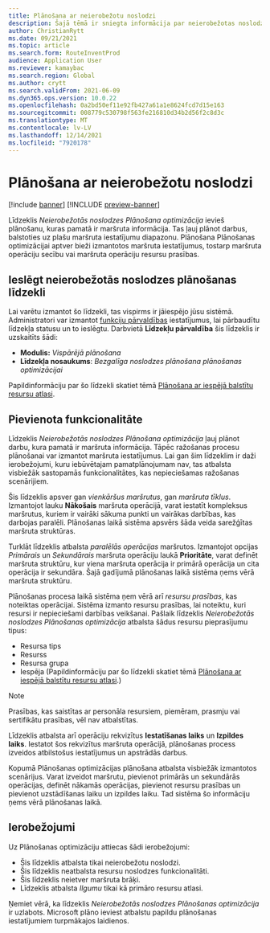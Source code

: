 ```yaml
---
title: Plānošana ar neierobežotu noslodzi
description: Šajā tēmā ir sniegta informācija par neierobežotas noslodzes plānošanu Plānošanas optimizēšanai. Šeit aprakstīti arī pašreizējie funkcionalitātes ierobežojumi.
author: ChristianRytt
ms.date: 09/21/2021
ms.topic: article
ms.search.form: RouteInventProd
audience: Application User
ms.reviewer: kamaybac
ms.search.region: Global
ms.author: crytt
ms.search.validFrom: 2021-06-09
ms.dyn365.ops.version: 10.0.22
ms.openlocfilehash: 0a2bd50ef11e92fb427a61a1e8624fcd7d15e163
ms.sourcegitcommit: 008779c530798f563fe216810d34b2d56f2c8d3c
ms.translationtype: MT
ms.contentlocale: lv-LV
ms.lasthandoff: 12/14/2021
ms.locfileid: "7920178"
---
```

# <a name="scheduling-with-infinite-capacity"></a>Plānošana ar neierobežotu noslodzi

[!include [banner](../../includes/banner.md)]
[!INCLUDE [preview-banner](../../includes/preview-banner.md)]
<!--KFM: Preview until 1/14/2022 -->

Līdzeklis *Neierobežotās noslodzes Plānošana optimizācija* ievieš plānošanu, kuras pamatā ir maršruta informācija. Tas ļauj plānot darbus, balstoties uz plašu maršruta iestatījumu diapazonu. Plānošana Plānošanas optimizācijai aptver bieži izmantotos maršruta iestatījumus, tostarp maršruta operāciju secību vai maršruta operāciju resursu prasības.

## <a name="turn-on-the-infinite-capacity-scheduling-feature"></a>Ieslēgt neierobežotās noslodzes plānošanas līdzekli

Lai varētu izmantot šo līdzekli, tas vispirms ir jāiespējo jūsu sistēmā. Administratori var izmantot [funkciju pārvaldības](../../../fin-ops-core/fin-ops/get-started/feature-management/feature-management-overview.md) iestatījumus, lai pārbaudītu līdzekļa statusu un to ieslēgtu. Darbvietā **Līdzekļu pārvaldība** šis līdzeklis ir uzskaitīts šādi:

- **Modulis:** *Vispārējā plānošana*
- **Līdzekļa nosaukums**: *Bezgalīga noslodzes plānošana plānošanas optimizācijai*

Papildinformāciju par šo līdzekli skatiet tēmā [Plānošana ar iespējā balstītu resursu atlasi](capability-based-scheduling.md).

## <a name="added-functionality"></a>Pievienota funkcionalitāte

Līdzeklis *Neierobežotās noslodzes Plānošana optimizācija* ļauj plānot darbu, kura pamatā ir maršruta informācija. Tāpēc ražošanas procesu plānošanai var izmantot maršruta iestatījumus. Lai gan šim līdzeklim ir daži ierobežojumi, kuru iebūvētajam pamatplānojumam nav, tas atbalsta visbiežāk sastopamās funkcionalitātes, kas nepieciešamas ražošanas scenārijiem.

Šis līdzeklis apsver gan *vienkāršus maršrutus*, gan *maršruta tīklus*. Izmantojot lauku **Nākošais** maršruta operācijā, varat iestatīt kompleksus maršrutus, kuriem ir vairāki sākuma punkti un vairākas darbības, kas darbojas paralēli. Plānošanas laikā sistēma apsvērs šāda veida sarežģītas maršruta struktūras.

Turklāt līdzeklis atbalsta *paralēlās operācijas* maršrutos. Izmantojot opcijas *Primārais* un *Sekundārais* maršruta operāciju laukā **Prioritāte**, varat definēt maršruta struktūru, kur viena maršruta operācija ir primārā operācija un cita operācija ir sekundāra. Šajā gadījumā plānošanas laikā sistēma ņems vērā maršruta struktūru.

Plānošanas procesa laikā sistēma ņem vērā arī *resursu prasības*, kas noteiktas operācijai. Sistēma izmanto resursu prasības, lai noteiktu, kuri resursi ir nepieciešami darbības veikšanai. Pašlaik līdzeklis *Neierobežotās noslodzes Plānošanas optimizācija* atbalsta šādus resursu pieprasījumu tipus:

- Resursa tips
- Resurss
- Resursa grupa
- Iespēja (Papildinformāciju par šo līdzekli skatiet tēmā [Plānošana ar iespējā balstītu resursu atlasi](capability-based-scheduling.md).)

> [!NOTE]
> Prasības, kas saistītas ar personāla resursiem, piemēram, prasmju vai sertifikātu prasības, vēl nav atbalstītas.

Līdzeklis atbalsta arī operāciju rekvizītus **Iestatīšanas laiks** un **Izpildes laiks**. Iestatot šos rekvizītus maršruta operācijā, plānošanas process izveidos atbilstošus iestatījumus un apstrādās darbus.

Kopumā Plānošanas optimizācijas plānošana atbalsta visbiežāk izmantotos scenārijus. Varat izveidot maršrutu, pievienot primārās un sekundārās operācijas, definēt nākamās operācijas, pievienot resursu prasības un pievienot uzstādīšanas laiku un izpildes laiku. Tad sistēma šo informāciju ņems vērā plānošanas laikā.

## <a name="limitations"></a>Ierobežojumi

Uz Plānošanas optimizāciju attiecas šādi ierobežojumi:

- Šis līdzeklis atbalsta tikai neierobežotu noslodzi.
- Šis līdzeklis neatbalsta resursu noslodzes funkcionalitāti.
- Šis līdzeklis neietver maršruta brāķi.
- Līdzeklis atbalsta *Ilgumu* tikai kā primāro resursu atlasi.

Ņemiet vērā, ka līdzeklis *Neierobežotās noslodzes Plānošanas optimizācija* ir uzlabots. Microsoft plāno ieviest atbalstu papildu plānošanas iestatījumiem turpmākajos laidienos.
